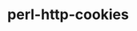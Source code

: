 ---
title: "perl-http-cookies"
layout: cache
categories: [package, develop]
meta: {"versions": ["6.10"], "compilers": ["gcc@=11.4.0", "oneapi@=2024.2.0"], "oss": ["ubuntu22.04"], "platforms": ["linux"], "targets": ["x86_64_v3"], "stacks": ["e4s", "e4s-oneapi", "root"], "num_specs": 3, "num_specs_by_stack": {"e4s": 1, "root": 3, "e4s-oneapi": 2}}
spec_details: [{"hash": "sftqsv2c4w6a2xm5daiwbqlv7c7w5tlz", "compiler": "gcc@=11.4.0", "versions": ["6.10"], "os": "ubuntu22.04", "platform": "linux", "target": "x86_64_v3", "variants": ["build_system=perl"], "stacks": ["e4s", "root"], "size": "-", "tarball": "https://binaries.spack.io/develop/build_cache/linux-ubuntu22.04-x86_64_v3/gcc-11.4.0/perl-http-cookies-6.10/linux-ubuntu22.04-x86_64_v3-gcc-11.4.0-perl-http-cookies-6.10-sftqsv2c4w6a2xm5daiwbqlv7c7w5tlz.spack"}, {"hash": "htzb2smr3qtpomqwp4utkv2eux5rizeh", "compiler": "oneapi@=2024.2.0", "versions": ["6.10"], "os": "ubuntu22.04", "platform": "linux", "target": "x86_64_v3", "variants": ["build_system=perl"], "stacks": ["e4s-oneapi", "root"], "size": "-", "tarball": "https://binaries.spack.io/develop/build_cache/linux-ubuntu22.04-x86_64_v3/oneapi-2024.2.0/perl-http-cookies-6.10/linux-ubuntu22.04-x86_64_v3-oneapi-2024.2.0-perl-http-cookies-6.10-htzb2smr3qtpomqwp4utkv2eux5rizeh.spack"}, {"hash": "gxnx6qkxmxkxkpzws6uyklybhbb4wfm7", "compiler": "oneapi@=2024.2.0", "versions": ["6.10"], "os": "ubuntu22.04", "platform": "linux", "target": "x86_64_v3", "variants": ["build_system=perl"], "stacks": ["e4s-oneapi", "root"], "size": "-", "tarball": "https://binaries.spack.io/develop/build_cache/linux-ubuntu22.04-x86_64_v3/oneapi-2024.2.0/perl-http-cookies-6.10/linux-ubuntu22.04-x86_64_v3-oneapi-2024.2.0-perl-http-cookies-6.10-gxnx6qkxmxkxkpzws6uyklybhbb4wfm7.spack"}]
---